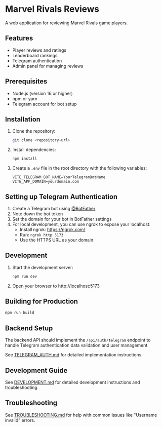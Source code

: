 # Marvel Rivals Reviews

A web application for reviewing Marvel Rivals game players.

## Features

- Player reviews and ratings
- Leaderboard rankings
- Telegram authentication
- Admin panel for managing reviews

## Prerequisites

- Node.js (version 16 or higher)
- npm or yarn
- Telegram account for bot setup

## Installation

1. Clone the repository:
   ```bash
   git clone <repository-url>
   ```

2. Install dependencies:
   ```bash
   npm install
   ```

3. Create a `.env` file in the root directory with the following variables:
   ```env
   VITE_TELEGRAM_BOT_NAME=YourTelegramBotName
   VITE_APP_DOMAIN=yourdomain.com
   ```

## Setting up Telegram Authentication

1. Create a Telegram bot using [@BotFather](https://t.me/BotFather)
2. Note down the bot token
3. Set the domain for your bot in BotFather settings
4. For local development, you can use ngrok to expose your localhost:
   - Install ngrok: https://ngrok.com/
   - Run: `ngrok http 5173`
   - Use the HTTPS URL as your domain

## Development

1. Start the development server:
   ```bash
   npm run dev
   ```

2. Open your browser to http://localhost:5173

## Building for Production

```bash
npm run build
```

## Backend Setup

The backend API should implement the `/api/auth/telegram` endpoint to handle Telegram authentication data validation and user management.

See [TELEGRAM_AUTH.md](src/TELEGRAM_AUTH.md) for detailed implementation instructions.

## Development Guide

See [DEVELOPMENT.md](DEVELOPMENT.md) for detailed development instructions and troubleshooting.

## Troubleshooting

See [TROUBLESHOOTING.md](TROUBLESHOOTING.md) for help with common issues like "Username invalid" errors.